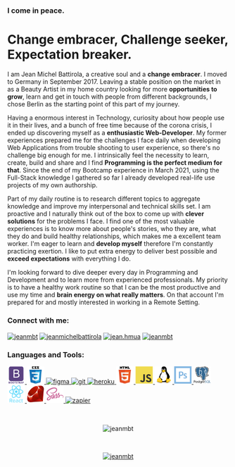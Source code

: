 
### I come in peace.

<h1 align="left">Change embracer, Challenge seeker, Expectation breaker.</h1>

I am Jean Michel Battirola, a creative soul and a **change embracer**. I moved to Germany in September 2017. Leaving a stable position on the market in as a Beauty Artist in my home country looking for more **opportunities to grow**, learn and get in touch with people from different backgrounds, I chose Berlin as the starting point of this part of my journey.

Having a enormous interest in Technology, curiosity about how people use it in their lives, and a bunch of free time because of the corona crisis, I ended up discovering myself as a **enthusiastic Web-Developer**. My former experiences prepared me for the challenges I face daily when developing Web Applications from trouble shooting to user experience, so there's no challenge big enough for me. I intrinsically feel the necessity to learn, create, build and share and I find **Programming is the perfect medium for that**. Since the end of my Bootcamp experience in March 2021, using the Full-Stack knowledge I gathered so far I already developed real-life use projects of my own authorship.

Part of my daily routine is to research different topics to aggregate knowledge and improve my interpersonal and technical skills set. I am proactive and I naturally think out of the box to come up with **clever solutions** for the problems I face. I find one of the most valuable experiences is to know more about people's stories, who they are, what they do and build healthy relationships, which makes me a excellent team worker. I'm eager to learn and **develop myself** therefore I'm constantly practicing exertion. I like to put extra energy to deliver best possible and **exceed expectations** with everything I do.

I'm looking forward to dive deeper every day in Programming and Development and to learn more from experienced professionals. My priority is to have a healthy work routine so that I can be the most productive and use my time and **brain energy on what really matters**. On that account I'm prepared for and mostly interested in working in a Remote Setting.

<h3 align="left">Connect with me:</h3>
<p align="left">
<a href="https://linkedin.com/in/jeanmbt" target="blank"><img align="center" src="https://cdn.jsdelivr.net/npm/simple-icons@3.0.1/icons/linkedin.svg" alt="jeanmbt" height="30" width="40" /></a>
<a href="https://kaggle.com/jeanmichelbattirola" target="blank"><img align="center" src="https://cdn.jsdelivr.net/npm/simple-icons@3.0.1/icons/kaggle.svg" alt="jeanmichelbattirola" height="30" width="40" /></a>
<a href="https://instagram.com/jean.hmua" target="blank"><img align="center" src="https://cdn.jsdelivr.net/npm/simple-icons@3.0.1/icons/instagram.svg" alt="jean.hmua" height="30" width="40" /></a>
<a href="https://www.leetcode.com/jeanmbt" target="blank"><img align="center" src="https://cdn.jsdelivr.net/npm/simple-icons@3.0.1/icons/leetcode.svg" alt="jeanmbt" height="30" width="40" /></a>
</p>

<h3 align="left">Languages and Tools:</h3>
<p align="left"> <a href="https://getbootstrap.com" target="_blank"> <img src="https://raw.githubusercontent.com/devicons/devicon/master/icons/bootstrap/bootstrap-plain-wordmark.svg" alt="bootstrap" width="40" height="40"/> </a> <a href="https://www.w3schools.com/css/" target="_blank"> <img src="https://raw.githubusercontent.com/devicons/devicon/master/icons/css3/css3-original-wordmark.svg" alt="css3" width="40" height="40"/> </a> <a href="https://www.figma.com/" target="_blank"> <img src="https://www.vectorlogo.zone/logos/figma/figma-icon.svg" alt="figma" width="40" height="40"/> </a> <a href="https://git-scm.com/" target="_blank"> <img src="https://www.vectorlogo.zone/logos/git-scm/git-scm-icon.svg" alt="git" width="40" height="40"/> </a> <a href="https://heroku.com" target="_blank"> <img src="https://www.vectorlogo.zone/logos/heroku/heroku-icon.svg" alt="heroku" width="40" height="40"/> </a> <a href="https://www.w3.org/html/" target="_blank"> <img src="https://raw.githubusercontent.com/devicons/devicon/master/icons/html5/html5-original-wordmark.svg" alt="html5" width="40" height="40"/> </a> <a href="https://developer.mozilla.org/en-US/docs/Web/JavaScript" target="_blank"> <img src="https://raw.githubusercontent.com/devicons/devicon/master/icons/javascript/javascript-original.svg" alt="javascript" width="40" height="40"/> </a> <a href="https://www.linux.org/" target="_blank"> <img src="https://raw.githubusercontent.com/devicons/devicon/master/icons/linux/linux-original.svg" alt="linux" width="40" height="40"/> </a> <a href="https://www.photoshop.com/en" target="_blank"> <img src="https://raw.githubusercontent.com/devicons/devicon/master/icons/photoshop/photoshop-line.svg" alt="photoshop" width="40" height="40"/> </a> <a href="https://www.postgresql.org" target="_blank"> <img src="https://raw.githubusercontent.com/devicons/devicon/master/icons/postgresql/postgresql-original-wordmark.svg" alt="postgresql" width="40" height="40"/> </a> <a href="https://reactjs.org/" target="_blank"> <img src="https://raw.githubusercontent.com/devicons/devicon/master/icons/react/react-original-wordmark.svg" alt="react" width="40" height="40"/> </a> <a href="https://www.ruby-lang.org/en/" target="_blank"> <img src="https://raw.githubusercontent.com/devicons/devicon/master/icons/ruby/ruby-original.svg" alt="ruby" width="40" height="40"/> </a> <a href="https://sass-lang.com" target="_blank"> <img src="https://raw.githubusercontent.com/devicons/devicon/master/icons/sass/sass-original.svg" alt="sass" width="40" height="40"/> </a> <a href="https://zapier.com" target="_blank"> <img src="https://www.vectorlogo.zone/logos/zapier/zapier-icon.svg" alt="zapier" width="40" height="40"/> </a> </p>
<br>

<p align="center"><img align="center" src="https://github-readme-streak-stats.herokuapp.com/?user=jeanmbt&" alt="jeanmbt" /></p>
<br>

<p align="right"> <a href="https://github.com/ryo-ma/github-profile-trophy">
<p align="center"><img align="center" src="https://github-readme-stats.vercel.app/api/top-langs?username=jeanmbt&show_icons=true&locale=en&layout=compact" alt="jeanmbt" /></p>
